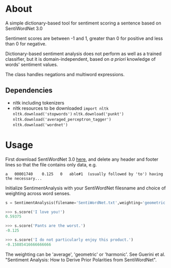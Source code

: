 # About

A simple dictionary-based tool for sentiment scoring a sentence based on SentiWordNet 3.0

Sentiment scores are between -1 and 1, greater than 0 for positive and less than 0 for negative.

Dictionary-based sentiment analysis does not perform as well as a trained classifier,
but it is domain-independent, based on *a priori* knowledge of words' sentiment values.

The class handles negations and multiword expressions.

## Dependencies

- nltk including tokenizers
- nltk resources to be downloaded
`import nltk`
`nltk.download('stopwords')`
`nltk.download('punkt')`
`nltk.download('averaged_perceptron_tagger')`
`nltk.download('wordnet')`

# Usage

First download SentiWordNet 3.0 [here](http://sentiwordnet.isti.cnr.it/), and delete any header and footer lines so that the file contains only data, e.g.

```
a	00001740	0.125	0	able#1	(usually followed by 'to') having the necessary...
```

Initialize SentimentAnalysis with your SentiWordNet filesname and choice of weighting across word senses.

```python
s = SentimentAnalysis(filename='SentiWordNet.txt',weighting='geometric')

>>> s.score('I love you!')
0.59375

>>> s.score('Pants are the worst.')
-0.125

>>> s.score('I do not particularly enjoy this product.')
-0.15885416666666666
```

The weighting can be 'average', 'geometric' or 'harmonic'.
See Guerini et al. "Sentiment Analysis: How to Derive Prior Polarities from SentiWordNet".